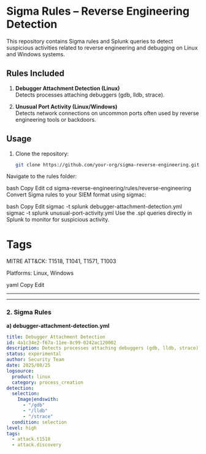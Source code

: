 # Sigma Rules – Reverse Engineering Detection

This repository contains Sigma rules and Splunk queries to detect suspicious activities related to reverse engineering and debugging on Linux and Windows systems.

## Rules Included

1. **Debugger Attachment Detection (Linux)**  
   Detects processes attaching debuggers (gdb, lldb, strace).

2. **Unusual Port Activity (Linux/Windows)**  
   Detects network connections on uncommon ports often used by reverse engineering tools or backdoors.

## Usage

1. Clone the repository:
   ```bash
   git clone https://github.com/your-org/sigma-reverse-engineering.git
Navigate to the rules folder:

bash
Copy
Edit
cd sigma-reverse-engineering/rules/reverse-engineering
Convert Sigma rules to your SIEM format using sigmac:

bash
Copy
Edit
sigmac -t splunk debugger-attachment-detection.yml
sigmac -t splunk unusual-port-activity.yml
Use the .spl queries directly in Splunk to monitor for suspicious activity.

# Tags
MITRE ATT&CK: T1518, T1041, T1571, T1003

Platforms: Linux, Windows

yaml
Copy
Edit

---

---

### **2. Sigma Rules**

**a) debugger-attachment-detection.yml**
```yaml
title: Debugger Attachment Detection
id: 4a1c34e2-f67a-11ee-8c99-0242ac120002
description: Detects processes attaching debuggers (gdb, lldb, strace) to running processes.
status: experimental
author: Security Team
date: 2025/08/25
logsource:
  product: linux
  category: process_creation
detection:
  selection:
    Image|endswith:
      - "/gdb"
      - "/lldb"
      - "/strace"
  condition: selection
level: high
tags:
  - attack.t1518
  - attack.discovery


